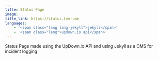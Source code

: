 ```yaml
---
title: Status Page
image: 
title_link: https://status.tomr.me
languages:
    - '<span class="lang lang-jekyll">jekyll</span>'
    - '<span class="lang">updown.io api</span>'
---
```


Status Page made using the UpDown.io API and using Jekyll as a CMS for incident logging